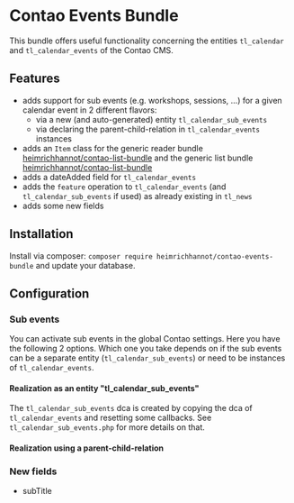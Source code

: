 # Contao Events Bundle

This bundle offers useful functionality concerning the entities `tl_calendar` and `tl_calendar_events` of the Contao CMS.

## Features

- adds support for sub events (e.g. workshops, sessions, ...) for a given calendar event in 2 different flavors:
    - via a new (and auto-generated) entity `tl_calendar_sub_events`
    - via declaring the parent-child-relation in `tl_calendar_events` instances
- adds an `Item` class for the generic reader bundle [heimrichhannot/contao-list-bundle](https://github.com/heimrichhannot/contao-list-bundle) and the generic list bundle [heimrichhannot/contao-list-bundle](https://github.com/heimrichhannot/contao-list-bundle)
- adds a dateAdded field for `tl_calendar_events`
- adds the `feature` operation to `tl_calendar_events` (and `tl_calendar_sub_events` if used) as already existing in `tl_news`
- adds some new fields

## Installation

Install via composer: `composer require heimrichhannot/contao-events-bundle` and update your database.

## Configuration

### Sub events

You can activate sub events in the global Contao settings. Here you have the following 2 options. Which one you take depends on
if the sub events can be a separate entity (`tl_calendar_sub_events`) or need to be instances of `tl_calendar_events`.

#### Realization as an entity "tl_calendar_sub_events"

The `tl_calendar_sub_events` dca is created by copying the dca of `tl_calendar_events` and resetting some callbacks. See `tl_calendar_sub_events.php` for more details on that.

#### Realization using a parent-child-relation

### New fields

- subTitle
